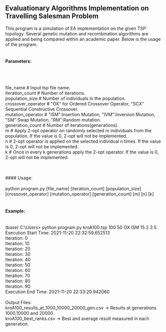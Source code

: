 ## Evaluationary Algorithms Implementation on Travelling Salesman Problem<br>
This program is a simulation of EA implementation on the given TSP topology. Several genetic mutation and recombination algorithms are applied and being compared within an academic paper. Below is the usage of the program. 
<br>
<br>
#### Parameters:
<br>
<br>

file_name          # Input tsp file name.<br>
iteration_count    # Number of iterations.<br>
population_size    # Number of individuals in the population.<br>
crossover_operator # "OX" for Ordered Crossover Operator, "SCX" Sequential Constructive Crossover.<br>
mutation_operator  # "ISM":Insertion Mutation, "IVM":Inversion Mutation, "SM":Swap Mutation, "RM":Random mutation.<br>
generation_count   # Number of iterations(generations).<br>
m                  # Apply 2-opt operator on randomly selected m individuals from the population. If the value is 0, 2-opt will not be implemented.<br>
n                  # 2-opt operator is applied on the selected individual n times. If the value is 0, 2-opt will not be implemented. <br>
k                  # Once in every k generations apply the 2-opt operator. If the value is 0, 2-opt will not be implemented.<br>

<br>
<br>
#### Usage:
<br>
<br>
python program.py [file_name] [iteration_count] [population_size] [crossover_operator] [mutation_operator] [generation_count] [m] [n] [k]<br>
<br>


#### Example:<br>
<br>
(base) C:\Users> python program.py kroA100.tsp 100 50 OX ISM 15 2 3 5<br>
Execution Start Time: 2021-11-20 22:32:59.652513<br>
Iteration: 0<br>
Iteration: 10<br>
Iteration: 20<br>
Iteration: 30<br>
Iteration: 40<br>
Iteration: 50<br>
Iteration: 60<br>
Iteration: 70<br>
Iteration: 80<br>
Iteration: 90<br>
Execution End Time: 2021-11-20 22:33:20.942060<br>
<br>
Output Files:<br>
kroA100_results_at_1000_10000_20000_gen.csv     -> Results at generations 1000,10000 and 20000.<br>
kroA100_best_ranks.csv                          -> Best and average result measured in each generation. <br>
<br>
